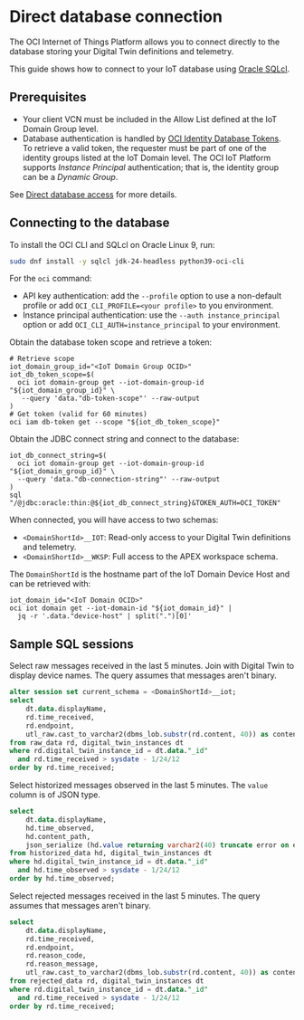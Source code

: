# Direct database connection

The OCI Internet of Things Platform allows you to connect directly to the
database storing your Digital Twin definitions and telemetry.

This guide shows how to connect to your IoT database using
[Oracle SQLcl](https://www.oracle.com/database/sqldeveloper/technologies/sqlcl/).

## Prerequisites

<!-- markdownlint-disable MD013 -->
- Your client VCN must be included in the Allow List defined at the IoT
  Domain Group level.
- Database authentication is handled by
  [OCI Identity Database Tokens](https://docs.oracle.com/en/cloud/paas/autonomous-database/serverless/adbsb/iam-access-database.html#GUID-CFC74EAF-E887-4B1F-9E9A-C956BCA0BEA9).  
  To retrieve a valid token, the requester must be part of one of the identity
  groups listed at the IoT Domain level.
  The OCI IoT Platform supports _Instance Principal_ authentication; that is,
  the identity group can be a _Dynamic Group_.
<!-- markdownlint-enable MD013 -->

See [Direct database access](../iot-from-scratch/database-access.md) for more details.

## Connecting to the database

To install the OCI CLI and SQLcl on Oracle Linux 9, run:

```bash
sudo dnf install -y sqlcl jdk-24-headless python39-oci-cli
```

For the `oci` command:

- API key authentication: add the `--profile` option to use a non-default profile or add
  `OCI_CLI_PROFILE=<your profile>` to you environment.
- Instance principal authentication: use the `--auth instance_principal` option or add
  `OCI_CLI_AUTH=instance_principal` to your environment.

Obtain the database token scope and retrieve a token:

```shell
# Retrieve scope
iot_domain_group_id="<IoT Domain Group OCID>"
iot_db_token_scope=$(
  oci iot domain-group get --iot-domain-group-id "${iot_domain_group_id}" \
   --query 'data."db-token-scope"' --raw-output
)
# Get token (valid for 60 minutes)
oci iam db-token get --scope "${iot_db_token_scope}"
```

Obtain the JDBC connect string and connect to the database:

```shell
iot_db_connect_string=$(
  oci iot domain-group get --iot-domain-group-id "${iot_domain_group_id}" \
  --query 'data."db-connection-string"' --raw-output
)
sql "/@jdbc:oracle:thin:@${iot_db_connect_string}&TOKEN_AUTH=OCI_TOKEN"
```

When connected, you will have access to two schemas:

- `<DomainShortId>__IOT`: Read-only access to your Digital Twin definitions and telemetry.
- `<DomainShortId>__WKSP`: Full access to the APEX workspace schema.

The `DomainShortId` is the hostname part of the IoT Domain Device Host and
can be retrieved with:

```shell
iot_domain_id="<IoT Domain OCID>"
oci iot domain get --iot-domain-id "${iot_domain_id}" |
  jq -r '.data."device-host" | split(".")[0]'
```

## Sample SQL sessions

Select raw messages received in the last 5 minutes. Join with Digital Twin
to display device names. The query assumes that messages aren't binary.

```sql
alter session set current_schema = <DomainShortId>__iot;
select
    dt.data.displayName,
    rd.time_received,
    rd.endpoint,
    utl_raw.cast_to_varchar2(dbms_lob.substr(rd.content, 40)) as content
from raw_data rd, digital_twin_instances dt
where rd.digital_twin_instance_id = dt.data."_id"
  and rd.time_received > sysdate - 1/24/12
order by rd.time_received;
```

Select historized messages observed in the last 5 minutes. The `value` column
is of JSON type.

```sql
select
    dt.data.displayName,
    hd.time_observed,
    hd.content_path,
    json_serialize (hd.value returning varchar2(40) truncate error on error) as value
from historized_data hd, digital_twin_instances dt
where hd.digital_twin_instance_id = dt.data."_id"
  and hd.time_observed > sysdate - 1/24/12
order by hd.time_observed;
```

Select rejected messages received in the last 5 minutes. The query assumes that
messages aren't binary.

```sql
select
    dt.data.displayName,
    rd.time_received,
    rd.endpoint,
    rd.reason_code,
    rd.reason_message,
    utl_raw.cast_to_varchar2(dbms_lob.substr(rd.content, 40)) as content
from rejected_data rd, digital_twin_instances dt
where rd.digital_twin_instance_id = dt.data."_id"
  and rd.time_received > sysdate - 1/24/12
order by rd.time_received;
```
